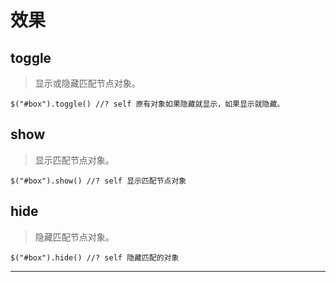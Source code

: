 # 效果

## toggle

> 显示或隐藏匹配节点对象。

```
$("#box").toggle() //? self 原有对象如果隐藏就显示，如果显示就隐藏。 
```

## show

> 显示匹配节点对象。

```
$("#box").show() //? self 显示匹配节点对象 
```

## hide

> 隐藏匹配节点对象。

```
$("#box").hide() //? self 隐藏匹配的对象 
```

* * *